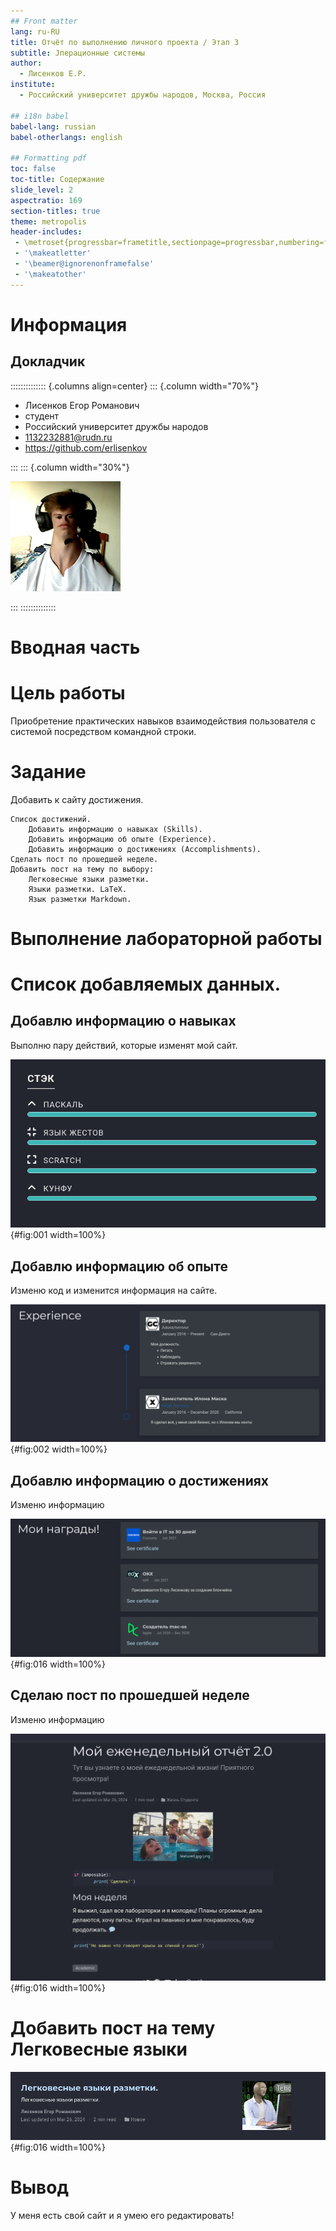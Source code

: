 ```yaml
---
## Front matter
lang: ru-RU
title: Отчёт по выполнению личного проекта / Этап 3
subtitle: Jперационные системы
author:
  - Лисенков Е.Р.
institute:
  - Российский университет дружбы народов, Москва, Россия

## i18n babel
babel-lang: russian
babel-otherlangs: english

## Formatting pdf
toc: false
toc-title: Содержание
slide_level: 2
aspectratio: 169
section-titles: true
theme: metropolis
header-includes:
 - \metroset{progressbar=frametitle,sectionpage=progressbar,numbering=fraction}
 - '\makeatletter'
 - '\beamer@ignorenonframefalse'
 - '\makeatother'
---
```


# Информация

## Докладчик

:::::::::::::: {.columns align=center}
::: {.column width="70%"}

  * Лисенков Егор Романович
  * студент
  * Российский университет дружбы народов
  * [1132232881@rudn.ru](mailto:1132232881@rudn.ru)
  * <https://github.com/erlisenkov>

:::
::: {.column width="30%"}

![](image/0.jpg)

:::
::::::::::::::

# Вводная часть


# Цель работы

Приобретение практических навыков взаимодействия пользователя с системой посредством командной строки.

# Задание

Добавить к сайту достижения.

    Список достижений.
        Добавить информацию о навыках (Skills).
        Добавить информацию об опыте (Experience).
        Добавить информацию о достижениях (Accomplishments).
    Сделать пост по прошедшей неделе.
    Добавить пост на тему по выбору:
        Легковесные языки разметки.
        Языки разметки. LaTeX.
        Язык разметки Markdown.



# Выполнение лабораторной работы

# Список добавляемых данных. 

## Добавлю информацию о навыках

Выполню пару действий, которые изменят мой сайт.

![Добавлю информацию о навыках](image/1.png){#fig:001 width=100%}

## Добавлю информацию об опыте

Изменю код и изменится информация на сайте.

![Добавлю информацию об опыте](image/2.png){#fig:002 width=100%}

## Добавлю информацию о достижениях 

Изменю информацию

![Добавлю информацию о достижениях ](image/3.png){#fig:016 width=100%}

## Сделаю пост по прошедшей неделе

Изменю информацию

![Сделаю пост по прошедшей неделе](image/4.png){#fig:016 width=100%}

# Добавить пост на тему Легковесные языки

![Добавить пост на тему Легковесные языки](image/5.png){#fig:016 width=100%}

# Вывод

У меня есть свой сайт и я умею его редактировать!